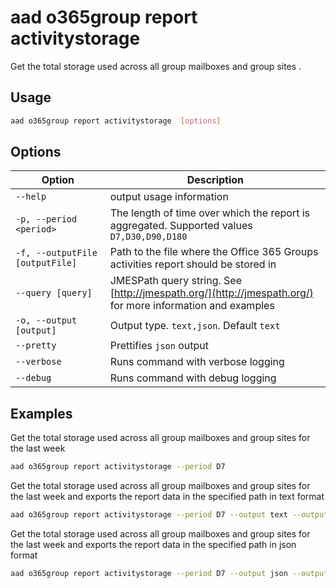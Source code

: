 # aad o365group report activitystorage 

Get the total storage used across all group mailboxes and group sites .

## Usage

```sh
aad o365group report activitystorage  [options]
```

## Options

Option|Description
------|-----------
`--help`|output usage information
`-p, --period <period>`|The length of time over which the report is aggregated. Supported values `D7,D30,D90,D180`
`-f, --outputFile [outputFile]`|Path to the file where the Office 365 Groups activities report should be stored in
`--query [query]`|JMESPath query string. See [http://jmespath.org/](http://jmespath.org/) for more information and examples
`-o, --output [output]`|Output type. `text,json`. Default `text`
`--pretty`|Prettifies `json` output
`--verbose`|Runs command with verbose logging
`--debug`|Runs command with debug logging

## Examples

Get the total storage used across all group mailboxes and group sites for the last week

```sh
aad o365group report activitystorage --period D7
```

Get the total storage used across all group mailboxes and group sites for the last week and exports the report data in the specified path in text format

```sh
aad o365group report activitystorage --period D7 --output text --outputFile "o365groupactivitystorage.txt"
```

Get the total storage used across all group mailboxes and group sites for the last week and exports the report data in the specified path in json format

```sh
aad o365group report activitystorage --period D7 --output json --outputFile "o365groupactivitystorage.json"
```